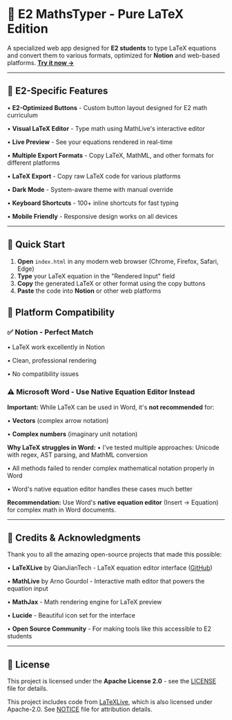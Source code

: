 # 📐 E2 MathsTyper - Pure LaTeX Edition

A specialized web app designed for **E2 students** to type LaTeX equations and convert them to various formats, optimized for **Notion** and web-based platforms. [**Try it now →**](index.html)

---

## 🎯 E2-Specific Features

• **E2-Optimized Buttons** - Custom button layout designed for E2 math curriculum

• **Visual LaTeX Editor** - Type math using MathLive's interactive editor

• **Live Preview** - See your equations rendered in real-time

• **Multiple Export Formats** - Copy LaTeX, MathML, and other formats for different platforms

• **LaTeX Export** - Copy raw LaTeX code for various platforms

• **Dark Mode** - System-aware theme with manual override

• **Keyboard Shortcuts** - 100+ inline shortcuts for fast typing

• **Mobile Friendly** - Responsive design works on all devices

---

## 🚀 Quick Start

1. **Open** `index.html` in any modern web browser (Chrome, Firefox, Safari, Edge)
2. **Type** your LaTeX equation in the "Rendered Input" field
3. **Copy** the generated LaTeX or other format using the copy buttons
4. **Paste** the code into **Notion** or other web platforms

## 📝 Platform Compatibility

### ✅ **Notion** - Perfect Match

• LaTeX work excellently in Notion

• Clean, professional rendering

• No compatibility issues

### ⚠️ **Microsoft Word** - Use Native Equation Editor Instead
**Important:** While LaTeX can be used in Word, it's **not recommended** for:

• **Vectors** (complex arrow notation)


• **Complex numbers** (imaginary unit notation)


**Why LaTeX struggles in Word:**
• I've tested multiple approaches: Unicode with regex, AST parsing, and MathML conversion

• All methods failed to render complex mathematical notation properly in Word

• Word's native equation editor handles these cases much better

**Recommendation:** Use Word's **native equation editor** (Insert → Equation) for complex math in Word documents.

---

## 🙏 Credits & Acknowledgments

Thank you to all the amazing open-source projects that made this possible:

• **LaTeXLive** by QianJianTech - LaTeX equation editor interface ([GitHub](https://github.com/QianJianTech/LaTeXLive))

• **MathLive** by Arno Gourdol - Interactive math editor that powers the equation input

• **MathJax** - Math rendering engine for LaTeX preview

• **Lucide** - Beautiful icon set for the interface

• **Open Source Community** - For making tools like this accessible to E2 students

---

## 📄 License

This project is licensed under the **Apache License 2.0** - see the [LICENSE](LICENSE) file for details.

This project includes code from [LaTeXLive](https://github.com/QianJianTech/LaTeXLive), which is also licensed under Apache-2.0. See [NOTICE](NOTICE) file for attribution details.
